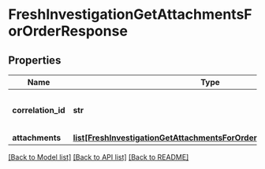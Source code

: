 # FreshInvestigationGetAttachmentsForOrderResponse

## Properties
Name | Type | Description | Notes
------------ | ------------- | ------------- | -------------
**correlation_id** | **str** | A unique ID assigned to this request. | [optional] 
**attachments** | [**list[FreshInvestigationGetAttachmentsForOrderResponseAttachments]**](FreshInvestigationGetAttachmentsForOrderResponseAttachments.md) |  | [optional] 

[[Back to Model list]](../README.md#documentation-for-models) [[Back to API list]](../README.md#documentation-for-api-endpoints) [[Back to README]](../README.md)

